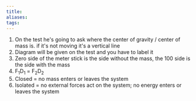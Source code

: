 ```yaml
---
title: 
aliases: 
tags:
---
```


1. On the test he's going to ask where the center of gravity / center of mass is. if it's not moving it's a vertical line 
2. Diagram will be given on the test and you have to label it
3. Zero side of the meter stick is the side without the mass, the 100 side is the side with the mass
4. F$_1$D$_1$ = F$_2$D$_2$
5. Closed = no mass enters or leaves the system 
6. Isolated = no external forces act on the system; no energy enters or leaves the system